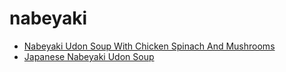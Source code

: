 # nabeyaki

 * [Nabeyaki Udon Soup With Chicken Spinach And Mushrooms](../index/n/nabeyaki-udon-soup-with-chicken-spinach-and-mushrooms.json)
 * [Japanese Nabeyaki Udon Soup](../index/j/japanese-nabeyaki-udon-soup.json)
